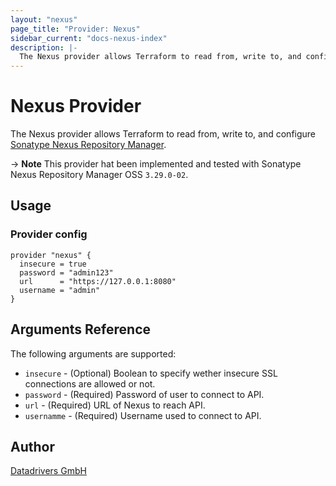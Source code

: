 ```yaml
---
layout: "nexus"
page_title: "Provider: Nexus"
sidebar_current: "docs-nexus-index"
description: |-
  The Nexus provider allows Terraform to read from, write to, and configure Sonatype Nexus Repository Manager
---
```


# Nexus Provider
  
The Nexus provider allows Terraform to read from, write to, and configure [Sonatype Nexus Repository Manager](https://www.sonatype.com/product-nexus-repository).

-> **Note** This provider hat been implemented and tested with Sonatype Nexus Repository Manager OSS `3.29.0-02`.

## Usage

### Provider config

```hcl
provider "nexus" {
  insecure = true
  password = "admin123"
  url      = "https://127.0.0.1:8080"
  username = "admin"
}
```

## Arguments Reference

The following arguments are supported:

* `insecure`  - (Optional) Boolean to specify wether insecure SSL connections are allowed or not.
* `password`  - (Required) Password of user to connect to API.
* `url`       - (Required) URL of Nexus to reach API.
* `usernamme` - (Required) Username used to connect to API.

## Author

[Datadrivers GmbH](https://www.datadrivers.de)
